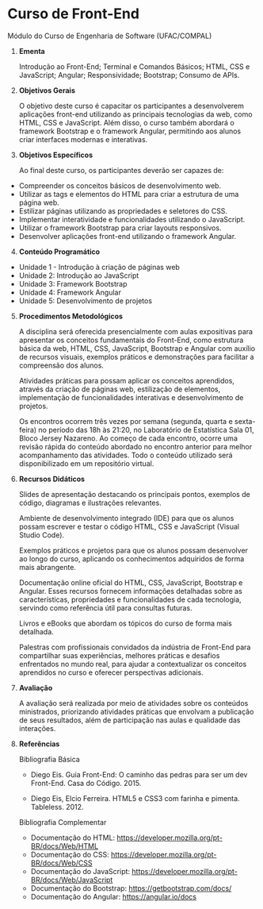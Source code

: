 # Curso de Front-End
Módulo do Curso de Engenharia de Software (UFAC/COMPAL)

1. **Ementa**

    Introdução ao Front-End; Terminal e Comandos Básicos; HTML, CSS e JavaScript;  Angular;  Responsividade; Bootstrap; Consumo de APIs.

2. **Objetivos Gerais**

    O objetivo deste curso é capacitar os participantes a desenvolverem aplicações front-end utilizando as principais tecnologias da web, como HTML, CSS e JavaScript. Além disso, o curso também abordará o framework Bootstrap e o framework Angular, permitindo aos alunos criar interfaces modernas e interativas.

3. **Objetivos Específicos**

    Ao final deste curso, os participantes deverão ser capazes de:

- Compreender os conceitos básicos de desenvolvimento web.
- Utilizar as tags e elementos do HTML para criar a estrutura de uma página web.
- Estilizar páginas utilizando as propriedades e seletores do CSS.
- Implementar interatividade e funcionalidades utilizando o JavaScript.
- Utilizar o framework Bootstrap para criar layouts responsivos.
- Desenvolver aplicações front-end utilizando o framework Angular.

4. **Conteúdo Programático**

- Unidade 1 - Introdução à criação de páginas web
- Unidade 2: Introdução ao JavaScript 
- Unidade 3: Framework Bootstrap
- Unidade 4: Framework Angular 
- Unidade 5: Desenvolvimento de projetos

5. **Procedimentos Metodológicos**

    A disciplina será oferecida presencialmente com aulas expositivas para apresentar os conceitos fundamentais do Front-End, como estrutura básica da web, HTML, CSS, JavaScript, Bootstrap e Angular com auxílio de recursos visuais, exemplos práticos e demonstrações para facilitar a compreensão dos alunos.

    Atividades práticas para possam aplicar os conceitos aprendidos, através da criação de páginas web, estilização de elementos, implementação de funcionalidades interativas e desenvolvimento de projetos.

    Os encontros ocorrem três vezes por semana (segunda, quarta e sexta-feira) no período das 18h às 21:20, no Laboratório de Estatística Sala 01, Bloco Jersey Nazareno. 
Ao começo de cada encontro, ocorre uma revisão rápida do conteúdo abordado no encontro anterior para melhor acompanhamento das atividades. Todo o conteúdo utilizado será disponibilizado em um repositório virtual.

6. **Recursos Didáticos**

    Slides de apresentação destacando os principais pontos, exemplos de código, diagramas e ilustrações relevantes.

    Ambiente de desenvolvimento integrado (IDE) para que os alunos possam escrever e testar o código HTML, CSS e JavaScript (Visual Studio Code).

    Exemplos práticos e projetos para que os alunos possam desenvolver ao longo do curso, aplicando os conhecimentos adquiridos de forma mais abrangente.

    Documentação online oficial do HTML, CSS, JavaScript, Bootstrap e Angular. Esses recursos fornecem informações detalhadas sobre as características, propriedades e funcionalidades de cada tecnologia, servindo como referência útil para consultas futuras.

    Livros e eBooks que abordam os tópicos do curso de forma mais detalhada. 

    Palestras com profissionais convidados da indústria de Front-End para compartilhar suas experiências, melhores práticas e desafios enfrentados no mundo real, para ajudar a contextualizar os conceitos aprendidos no curso e oferecer perspectivas adicionais.

7. **Avaliação**

    A avaliação será realizada por meio de atividades sobre os conteúdos ministrados, priorizando
atividades práticas que envolvam a publicação de seus resultados, além de participação nas aulas e
qualidade das interações.

8. **Referências**

    Bibliografia Básica
    - Diego Eis. Guia Front-End: O caminho das pedras para ser um dev Front-End. Casa do Código. 2015.

    - Diego Eis, Elcio Ferreira. HTML5 e CSS3 com farinha e pimenta. Tableless. 2012.

    Bibliografia Complementar

    - Documentação do HTML: https://developer.mozilla.org/pt-BR/docs/Web/HTML
    - Documentação do CSS: https://developer.mozilla.org/pt-BR/docs/Web/CSS
    - Documentação do JavaScript: https://developer.mozilla.org/pt-BR/docs/Web/JavaScript
    - Documentação do Bootstrap: https://getbootstrap.com/docs/
    - Documentação do Angular: https://angular.io/docs